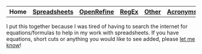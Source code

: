 <table style="width:100%">
  <tr>
    <th>Home</th>
    <th><a href="Spreadsheet.md">Spreadsheets</a></th>
    <th><a href="OpenRefine.md">OpenRefine</a></th>
    <th><a href="RegEx.md">RegEx</a></th>
	<th><a href="Other.md">Other</a></th>
	<th><a href="Acronyms.md">Acronyms</a></th>
  </tr>
<table>
I put this together because I was tired of having to search the internet for equations/formulas to help in my work with spreadsheets. If you have equations, short cuts or anything you would like to see added, please <a href="https://docs.google.com/forms/d/e/1FAIpQLSffPqGJ5jRiSKNWq-8-KcZbO9LDsu7DIySIRdBWhfsX_P1jWA/viewform?usp=sf_link">let me know</a>! 
